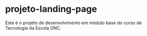 # projeto-landing-page
Este é o projeto de desenvolvimento em módulo base do curso de Tecnologia da Escola DNC.
